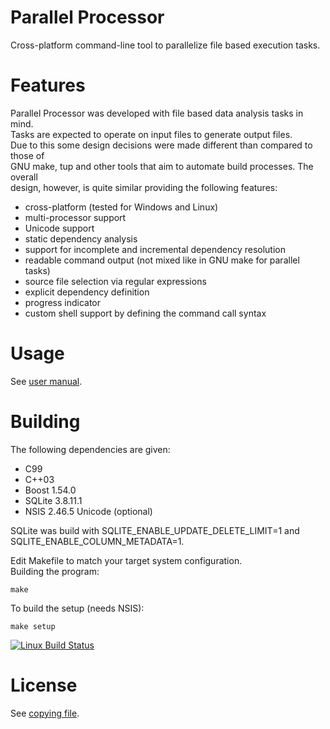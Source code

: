 Parallel Processor
==================

Cross-platform command-line tool to parallelize file based execution tasks.  

Features
========

Parallel Processor was developed with file based data analysis tasks in mind.  
Tasks are expected to operate on input files to generate output files.  
Due to this some design decisions were made different than compared to those of  
GNU make, tup and other tools that aim to automate build processes. The overall  
design, however, is quite similar providing the following features:  
- cross-platform (tested for Windows and Linux)
- multi-processor support
- Unicode support
- static dependency analysis
- support for incomplete and incremental dependency resolution
- readable command output (not mixed like in GNU make for parallel tasks)
- source file selection via regular expressions
- explicit dependency definition
- progress indicator
- custom shell support by defining the command call syntax

Usage
=====

See [user manual](doc/pp-user-manual.pdf).  

Building
========

The following dependencies are given:  
- C99
- C++03
- Boost 1.54.0
- SQLite 3.8.11.1
- NSIS 2.46.5 Unicode (optional)

SQLite was build with SQLITE_ENABLE_UPDATE_DELETE_LIMIT=1 and  
SQLITE_ENABLE_COLUMN_METADATA=1.  
  
Edit Makefile to match your target system configuration.  
Building the program:  

    make

To build the setup (needs NSIS):  

    make setup

[![Linux Build Status](https://travis-ci.org/daniel-starke/pp.svg?label=Linux%20build)](https://travis-ci.org/daniel-starke/pp)

License
=======

See [copying file](doc/COPYING).  
